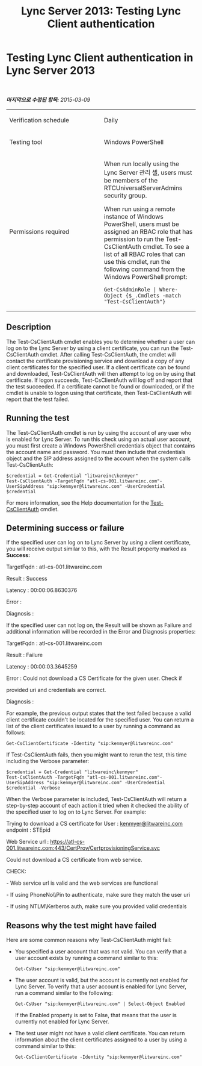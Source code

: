 ﻿---
title: 'Lync Server 2013: Testing Lync Client authentication'
TOCTitle: Testing Lync Client authentication
ms:assetid: e22114cb-4456-4e5f-93ab-51592c4a8209
ms:mtpsurl: https://technet.microsoft.com/ko-kr/library/Dn689120(v=OCS.15)
ms:contentKeyID: 62247353
ms.date: 08/10/2015
mtps_version: v=OCS.15
ms.translationtype: HT
---

# Testing Lync Client authentication in Lync Server 2013

 

_**마지막으로 수정된 항목:** 2015-03-09_


<table>
<colgroup>
<col style="width: 50%" />
<col style="width: 50%" />
</colgroup>
<tbody>
<tr class="odd">
<td><p>Verification schedule</p></td>
<td><p>Daily</p></td>
</tr>
<tr class="even">
<td><p>Testing tool</p></td>
<td><p>Windows PowerShell</p></td>
</tr>
<tr class="odd">
<td><p>Permissions required</p></td>
<td><p>When run locally using the Lync Server 관리 셸, users must be members of the RTCUniversalServerAdmins security group.</p>
<p>When run using a remote instance of Windows PowerShell, users must be assigned an RBAC role that has permission to run the Test-CsClientAuth cmdlet. To see a list of all RBAC roles that can use this cmdlet, run the following command from the Windows PowerShell prompt:</p>
<pre><code>Get-CsAdminRole | Where-Object {$_.Cmdlets -match &quot;Test-CsClientAuth&quot;}</code></pre></td>
</tr>
</tbody>
</table>


## Description

The Test-CsClientAuth cmdlet enables you to determine whether a user can log on to the Lync Server by using a client certificate, you can run the Test-CsClientAuth cmdlet. After calling Test-CsClientAuth, the cmdlet will contact the certificate provisioning service and download a copy of any client certificates for the specified user. If a client certificate can be found and downloaded, Test-CsClientAuth will then attempt to log on by using that certificate. If logon succeeds, Test-CsClientAuth will log off and report that the test succeeded. If a certificate cannot be found or downloaded, or if the cmdlet is unable to logon using that certificate, then Test-CsClientAuth will report that the test failed.

## Running the test

The Test-CsClientAuth cmdlet is run by using the account of any user who is enabled for Lync Server. To run this check using an actual user account, you must first create a Windows PowerShell credentials object that contains the account name and password. You must then include that credentials object and the SIP address assigned to the account when the system calls Test-CsClientAuth:

    $credential = Get-Credential "litwareinc\kenmyer"
    Test-CsClientAuth -TargetFqdn "atl-cs-001.litwareinc.com"-UserSipAddress "sip:kenmyer@litwareinc.com" -UserCredential $credential

For more information, see the Help documentation for the [Test-CsClientAuth](http://technet.microsoft.com/en-us/library/gg398712\(v=ocs.14\).aspx) cmdlet.

## Determining success or failure

If the specified user can log on to Lync Server by using a client certificate, you will receive output similar to this, with the Result property marked as **Success:**

TargetFqdn : atl-cs-001.litwareinc.com

Result : Success

Latency : 00:00:06.8630376

Error :

Diagnosis :

If the specified user can not log on, the Result will be shown as Failure and additional information will be recorded in the Error and Diagnosis properties:

TargetFqdn : atl-cs-001.litwareinc.com

Result : Failure

Latency : 00:00:03.3645259

Error : Could not download a CS Certificate for the given user. Check if

provided uri and credentials are correct.

Diagnosis :

For example, the previous output states that the test failed because a valid client certificate couldn't be located for the specified user. You can return a list of the client certificates issued to a user by running a command as follows:

    Get-CsClientCertificate -Identity "sip:kenmyer@litwareinc.com"

If Test-CsClientAuth fails, then you might want to rerun the test, this time including the Verbose parameter:

    $credential = Get-Credential "litwareinc\kenmyer"
    Test-CsClientAuth -TargetFqdn "atl-cs-001.litwareinc.com"-UserSipAddress "sip:kenmyer@litwareinc.com" -UserCredential $credential -Verbose

When the Verbose parameter is included, Test-CsClientAuth will return a step-by-step account of each action it tried when it checked the ability of the specified user to log on to Lync Server. For example:

Trying to download a CS certificate for User : kenmyer@litwareinc.com endpoint : STEpid

Web Service url : https://atl-cs-001.litwareinc.com:443/CertProv/CertprovisioningService.svc

Could not download a CS certificate from web service.

CHECK:

\- Web service url is valid and the web services are functional

\- If using PhoneNo\\\\Pin to authenticate, make sure they match the user uri

\- If using NTLM\\Kerberos auth, make sure you provided valid credentials

## Reasons why the test might have failed

Here are some common reasons why Test-CsClientAuth might fail:

  - You specified a user account that was not valid. You can verify that a user account exists by running a command similar to this:
    
        Get-CsUser "sip:kenmyer@litwareinc.com"

  - The user account is valid, but the account is currently not enabled for Lync Server. To verify that a user account is enabled for Lync Server, run a command similar to the following:
    
        Get-CsUser "sip:kenmyer@litwareinc.com" | Select-Object Enabled
    
    If the Enabled property is set to False, that means that the user is currently not enabled for Lync Server.

  - The test user might not have a valid client certificate. You can return information about the client certificates assigned to a user by using a command similar to this:
    
        Get-CsClientCertificate -Identity "sip:kenmyer@litwareinc.com"

